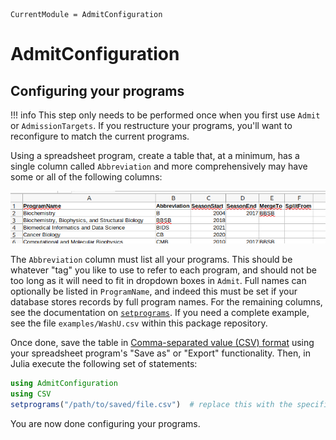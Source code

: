 ```@meta
CurrentModule = AdmitConfiguration
```

# AdmitConfiguration

## Configuring your programs

!!! info
    This step only needs to be performed once when you first use `Admit` or `AdmissionTargets`.
    If you restructure your programs, you'll want to reconfigure to match the current programs.

Using a spreadsheet program, create a table that, at a minimum, has a single column called `Abbreviation` and more comprehensively may have some or all of the following columns:

![programs](assets/programs.png)

The `Abbreviation` column must list all your programs. This should be whatever "tag" you like to use to refer to each program, and should not be too long as it will need to fit in dropdown boxes in `Admit`. Full names can optionally be listed in `ProgramName`, and indeed this must be set if your database stores records by full program names. For the remaining columns, see the documentation on [`setprograms`](@ref).  If you need a complete example, see the file `examples/WashU.csv` within this package repository.

Once done, save the table in [Comma-separated value (CSV) format](https://en.wikipedia.org/wiki/Comma-separated_values) using your spreadsheet program's "Save as" or "Export" functionality. Then, in Julia execute the following set of statements:

```julia
using AdmitConfiguration
using CSV
setprograms("/path/to/saved/file.csv")  # replace this with the specific path to your CSV file
```

You are now done configuring your programs.
